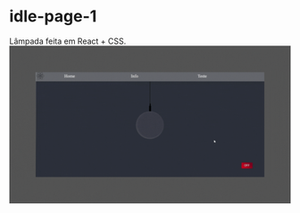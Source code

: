 # idle-page-1
Lâmpada feita em React + CSS.
![](https://github.com/Gabiruti/idle-page-1/blob/3d48346e7c8dc439b0967f744d9065ec30697c59/lamp.gif)
